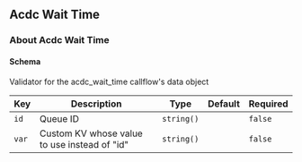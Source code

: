## Acdc Wait Time

### About Acdc Wait Time

#### Schema

Validator for the acdc_wait_time callflow's data object



Key | Description | Type | Default | Required
--- | ----------- | ---- | ------- | --------
`id` | Queue ID | `string()` |   | `false`
`var` | Custom KV whose value to use instead of "id" | `string()` |   | `false`



